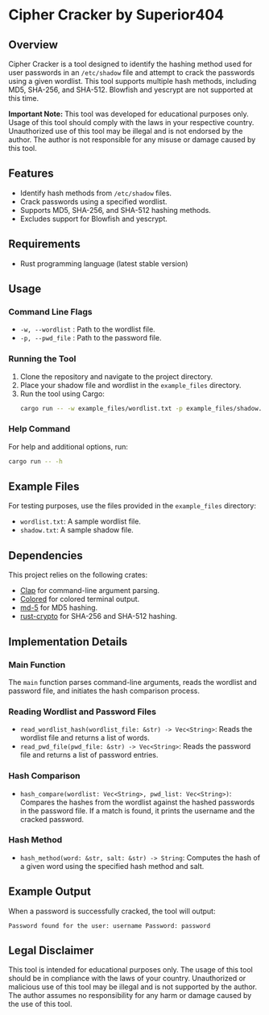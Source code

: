 # Cipher Cracker by Superior404

## Overview
Cipher Cracker is a tool designed to identify the hashing method used for user passwords in an `/etc/shadow` file and attempt to crack the passwords using a given wordlist. This tool supports multiple hash methods, including MD5, SHA-256, and SHA-512. Blowfish and yescrypt are not supported at this time.

**Important Note:** This tool was developed for educational purposes only. Usage of this tool should comply with the laws in your respective country. Unauthorized use of this tool may be illegal and is not endorsed by the author. The author is not responsible for any misuse or damage caused by this tool.

## Features
- Identify hash methods from `/etc/shadow` files.
- Crack passwords using a specified wordlist.
- Supports MD5, SHA-256, and SHA-512 hashing methods.
- Excludes support for Blowfish and yescrypt.

## Requirements
- Rust programming language (latest stable version)

## Usage
### Command Line Flags
- `-w, --wordlist` : Path to the wordlist file.
- `-p, --pwd_file` : Path to the password file.

### Running the Tool
1. Clone the repository and navigate to the project directory.
2. Place your shadow file and wordlist in the `example_files` directory.
3. Run the tool using Cargo:
    ```sh
    cargo run -- -w example_files/wordlist.txt -p example_files/shadow.txt
    ```

### Help Command
For help and additional options, run:
```sh
cargo run -- -h
```

## Example Files
For testing purposes, use the files provided in the `example_files` directory:
- `wordlist.txt`: A sample wordlist file.
- `shadow.txt`: A sample shadow file.

## Dependencies
This project relies on the following crates:
- [Clap](https://docs.rs/clap/latest/clap/_tutorial/index.html) for command-line argument parsing.
- [Colored](https://docs.rs/colored/latest/colored/) for colored terminal output.
- [md-5](https://crates.io/crates/md-5) for MD5 hashing.
- [rust-crypto](https://docs.rs/rust-crypto/latest/crypto/sha2/index.html) for SHA-256 and SHA-512 hashing.

## Implementation Details
### Main Function
The `main` function parses command-line arguments, reads the wordlist and password file, and initiates the hash comparison process.

### Reading Wordlist and Password Files
- `read_wordlist_hash(wordlist_file: &str) -> Vec<String>`: Reads the wordlist file and returns a list of words.
- `read_pwd_file(pwd_file: &str) -> Vec<String>`: Reads the password file and returns a list of password entries.

### Hash Comparison
- `hash_compare(wordlist: Vec<String>, pwd_list: Vec<String>)`: Compares the hashes from the wordlist against the hashed passwords in the password file. If a match is found, it prints the username and the cracked password.

### Hash Method
- `hash_method(word: &str, salt: &str) -> String`: Computes the hash of a given word using the specified hash method and salt.

## Example Output
When a password is successfully cracked, the tool will output:
```
Password found for the user: username Password: password
```

## Legal Disclaimer
This tool is intended for educational purposes only. The usage of this tool should be in compliance with the laws of your country. Unauthorized or malicious use of this tool may be illegal and is not supported by the author. The author assumes no responsibility for any harm or damage caused by the use of this tool.